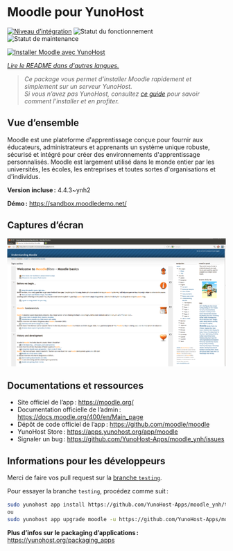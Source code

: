 <!--
Nota bene : ce README est automatiquement généré par <https://github.com/YunoHost/apps/tree/master/tools/readme_generator>
Il NE doit PAS être modifié à la main.
-->

# Moodle pour YunoHost

[![Niveau d’intégration](https://dash.yunohost.org/integration/moodle.svg)](https://ci-apps.yunohost.org/ci/apps/moodle/) ![Statut du fonctionnement](https://ci-apps.yunohost.org/ci/badges/moodle.status.svg) ![Statut de maintenance](https://ci-apps.yunohost.org/ci/badges/moodle.maintain.svg)

[![Installer Moodle avec YunoHost](https://install-app.yunohost.org/install-with-yunohost.svg)](https://install-app.yunohost.org/?app=moodle)

*[Lire le README dans d'autres langues.](./ALL_README.md)*

> *Ce package vous permet d’installer Moodle rapidement et simplement sur un serveur YunoHost.*  
> *Si vous n’avez pas YunoHost, consultez [ce guide](https://yunohost.org/install) pour savoir comment l’installer et en profiter.*

## Vue d’ensemble

Moodle est une plateforme d'apprentissage conçue pour fournir aux éducateurs, administrateurs et apprenants un système unique robuste, sécurisé et intégré pour créer des environnements d'apprentissage personnalisés. Moodle est largement utilisé dans le monde entier par les universités, les écoles, les entreprises et toutes sortes d'organisations et d'individus.


**Version incluse :** 4.4.3~ynh2

**Démo :** <https://sandbox.moodledemo.net/>

## Captures d’écran

![Capture d’écran de Moodle](./doc/screenshots/Moodle_2.0_on_Firefox_4.0.png)

## Documentations et ressources

- Site officiel de l’app : <https://moodle.org/>
- Documentation officielle de l’admin : <https://docs.moodle.org/400/en/Main_page>
- Dépôt de code officiel de l’app : <https://github.com/moodle/moodle>
- YunoHost Store : <https://apps.yunohost.org/app/moodle>
- Signaler un bug : <https://github.com/YunoHost-Apps/moodle_ynh/issues>

## Informations pour les développeurs

Merci de faire vos pull request sur la [branche `testing`](https://github.com/YunoHost-Apps/moodle_ynh/tree/testing).

Pour essayer la branche `testing`, procédez comme suit :

```bash
sudo yunohost app install https://github.com/YunoHost-Apps/moodle_ynh/tree/testing --debug
ou
sudo yunohost app upgrade moodle -u https://github.com/YunoHost-Apps/moodle_ynh/tree/testing --debug
```

**Plus d’infos sur le packaging d’applications :** <https://yunohost.org/packaging_apps>
